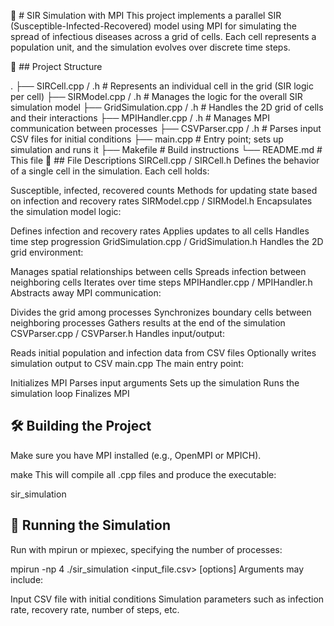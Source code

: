 🦠 # SIR Simulation with MPI
This project implements a parallel SIR (Susceptible-Infected-Recovered) model using MPI for simulating the spread of infectious diseases across a grid of cells. Each cell represents a population unit, and the simulation evolves over discrete time steps.

📁 ## Project Structure

.
├── SIRCell.cpp / .h         # Represents an individual cell in the grid (SIR logic per cell)
├── SIRModel.cpp / .h        # Manages the logic for the overall SIR simulation model
├── GridSimulation.cpp / .h  # Handles the 2D grid of cells and their interactions
├── MPIHandler.cpp / .h      # Manages MPI communication between processes
├── CSVParser.cpp / .h       # Parses input CSV files for initial conditions
├── main.cpp                 # Entry point; sets up simulation and runs it
├── Makefile                 # Build instructions
└── README.md                # This file
🧠 ## File Descriptions
SIRCell.cpp / SIRCell.h
Defines the behavior of a single cell in the simulation. Each cell holds:

Susceptible, infected, recovered counts
Methods for updating state based on infection and recovery rates
SIRModel.cpp / SIRModel.h
Encapsulates the simulation model logic:

Defines infection and recovery rates
Applies updates to all cells
Handles time step progression
GridSimulation.cpp / GridSimulation.h
Handles the 2D grid environment:

Manages spatial relationships between cells
Spreads infection between neighboring cells
Iterates over time steps
MPIHandler.cpp / MPIHandler.h
Abstracts away MPI communication:

Divides the grid among processes
Synchronizes boundary cells between neighboring processes
Gathers results at the end of the simulation
CSVParser.cpp / CSVParser.h
Handles input/output:

Reads initial population and infection data from CSV files
Optionally writes simulation output to CSV
main.cpp
The main entry point:

Initializes MPI
Parses input arguments
Sets up the simulation
Runs the simulation loop
Finalizes MPI

 ## 🛠️ Building the Project
Make sure you have MPI installed (e.g., OpenMPI or MPICH).


make
This will compile all .cpp files and produce the executable:


sir_simulation

## 🚀 Running the Simulation
Run with mpirun or mpiexec, specifying the number of processes:


mpirun -np 4 ./sir_simulation <input_file.csv> [options]
Arguments may include:

Input CSV file with initial conditions
Simulation parameters such as infection rate, recovery rate, number of steps, etc.